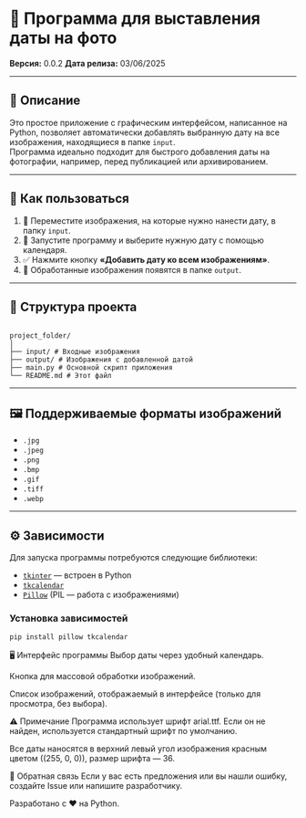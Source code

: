 # 📸 Программа для выставления даты на фото

**Версия:** 0.0.2
**Дата релиза:** 03/06/2025  

---

## 📝 Описание

Это простое приложение с графическим интерфейсом, написанное на Python, позволяет автоматически добавлять выбранную дату на все изображения, находящиеся в папке `input`.  
Программа идеально подходит для быстрого добавления даты на фотографии, например, перед публикацией или архивированием.

---

## 🚀 Как пользоваться

1. 📂 Переместите изображения, на которые нужно нанести дату, в папку `input`.
2. 📅 Запустите программу и выберите нужную дату с помощью календаря.
3. ✅ Нажмите кнопку **«Добавить дату ко всем изображениям»**.
4. 📁 Обработанные изображения появятся в папке `output`.

---

## 📂 Структура проекта

```

project_folder/
│
├── input/ # Входные изображения
├── output/ # Изображения с добавленной датой
├── main.py # Основной скрипт приложения
└── README.md # Этот файл
```

---

## 🖼️ Поддерживаемые форматы изображений

- `.jpg`
- `.jpeg`
- `.png`
- `.bmp`
- `.gif`
- `.tiff`
- `.webp`

---

## ⚙️ Зависимости

Для запуска программы потребуются следующие библиотеки:

- [`tkinter`](https://docs.python.org/3/library/tkinter.html) — встроен в Python
- [`tkcalendar`](https://pypi.org/project/tkcalendar/)
- [`Pillow`](https://pypi.org/project/Pillow/) (PIL — работа с изображениями)

### Установка зависимостей

```bash
pip install pillow tkcalendar
```

🖥️ Интерфейс программы
Выбор даты через удобный календарь.

Кнопка для массовой обработки изображений.

Список изображений, отображаемый в интерфейсе (только для просмотра, без выбора).

⚠️ Примечание
Программа использует шрифт arial.ttf. Если он не найден, используется стандартный шрифт по умолчанию.

Все даты наносятся в верхний левый угол изображения красным цветом ((255, 0, 0)), размер шрифта — 36.

📧 Обратная связь
Если у вас есть предложения или вы нашли ошибку, создайте Issue или напишите разработчику.

Разработано с ❤️ на Python.

